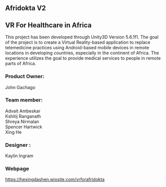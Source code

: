 ## Afridokta V2

## VR For Healthcare in Africa

This project has been developed through Unity3D Version 5.6.1f1. The goal of the project is to create a Virtual Reality-based application to replace telemedicine practices using Android-based mobile devices in remote locations in developing countries, especially in the continent of Africa. The experience utilizes the goal to provide medical services to people in remote parts of Africa.

### Product Owner:
John Gachago

### Team member:
Advait Ambeskar  
Kshitij Ranganath  
Shreya Nirmalan  
Spencer Hartwick  
Xing He

### Designer :
Kaylin Ingram

### Webpage
https://hexingdashen.wixsite.com/vrforafridokta
